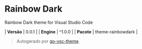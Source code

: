 # Rainbow Dark

Rainbow Dark theme for Visual Studio Code

| **Versão** | 0.0.1 |
| **Engine** | ^1.0.0 |
| **Pacote** | theme-rainbowdark |

> Autogerado por [go-vsc-theme](https://github.com/natalbu/go-vsc-theme).
